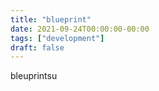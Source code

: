 ```yaml
---
title: "blueprint"
date: 2021-09-24T00:00:00-00:00
tags: ["development"]
draft: false
---
```


bleuprintsu
